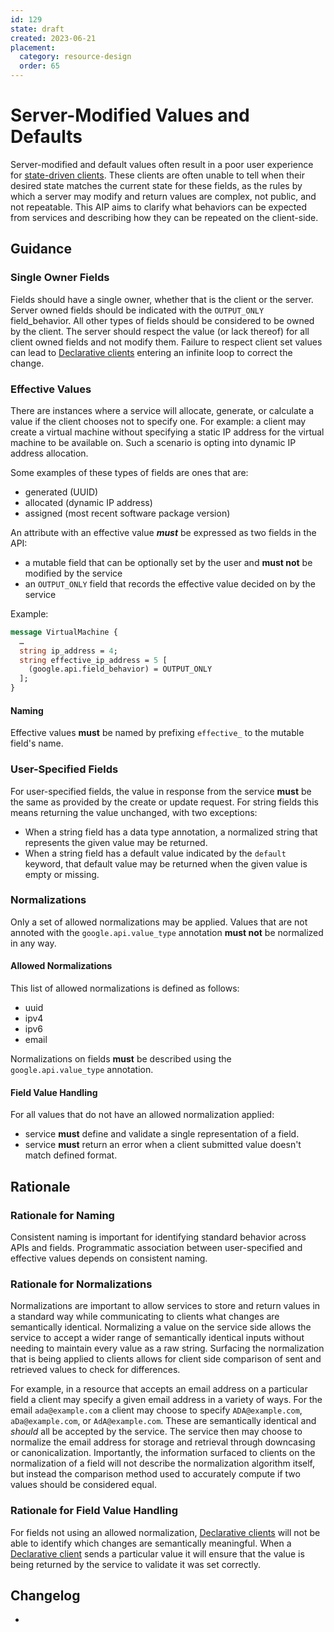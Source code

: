 ```yaml
---
id: 129
state: draft
created: 2023-06-21
placement:
  category: resource-design
  order: 65
---
```


# Server-Modified Values and Defaults

Server-modified and default values often result in a poor user experience for
[state-driven clients](state-driven-clients). These clients are often unable to
tell when their desired state matches the current state for these fields, as the
rules by which a server may modify and return values are complex, not public,
and not repeatable. This AIP aims to clarify what behaviors can be expected from
services and describing how they can be repeated on the client-side.

## Guidance

### Single Owner Fields

Fields should have a single owner, whether that is the client or the server.
Server owned fields should be indicated with the `OUTPUT_ONLY` field_behavior.
All other types of fields should be considered to be owned by the client. The
server should respect the value (or lack thereof) for all client owned fields
and not modify them. Failure to respect client set values can lead to
[Declarative clients][] entering an infinite loop to correct the change.

### Effective Values

There are instances where a service will allocate, generate, or calculate a
value if the client chooses not to specify one. For example: a client may
create a virtual machine without specifying a static IP address for the virtual
machine to be available on. Such a scenario is opting into dynamic IP address
allocation.

Some examples of these types of fields are ones that are:

* generated (UUID)
* allocated (dynamic IP address)
* assigned (most recent software package version)

An attribute with an effective value ***must*** be expressed as two fields in
the API:
* a mutable field that can be optionally set by the user and **must not** be
modified by the service
* an `OUTPUT_ONLY` field that records the effective value decided on by the
service

Example:
```proto
message VirtualMachine {
  …
  string ip_address = 4;
  string effective_ip_address = 5 [
    (google.api.field_behavior) = OUTPUT_ONLY
  ];
}
```

#### Naming

Effective values **must** be named by prefixing `effective_` to the mutable
field's name.

### User-Specified Fields

For user-specified fields, the value in response from the service **must** be
the same as provided by the create or update request. For string fields this
means returning the value unchanged, with two exceptions: 

* When a string field has a data type annotation, a normalized string that
represents the given value may be returned.
* When a string field has a default value indicated by the `default` keyword,
that default value may be returned when the given value is empty or missing.

### Normalizations

Only a set of allowed normalizations may be applied. Values that are not annoted
with the `google.api.value_type` annotation **must not** be normalized in any
way.

#### Allowed Normalizations

This list of allowed normalizations is defined as follows:

* uuid
* ipv4
* ipv6
* email

Normalizations on fields **must** be described using the `google.api.value_type`
annotation.

#### Field Value Handling

For all values that do not have an allowed normalization applied:

* service **must** define and validate a single representation of a field. 
* service **must** return an error when a client submitted value doesn't match
defined format.

## Rationale

### Rationale for Naming

Consistent naming is important for identifying standard behavior across APIs
and fields. Programmatic association between user-specified and effective values
depends on consistent naming.

### Rationale for Normalizations

Normalizations are important to allow services to store and return values in a
standard way while communicating to clients what changes are semantically
identical. Normalizing a value on the service side allows the service to accept
a wider range of semantically identical inputs without needing to maintain every
value as a raw string. Surfacing the normalization that is being applied to
clients allows for client side comparison of sent and retrieved values to check
for differences.

For example, in a resource that accepts an email address on a particular field
a client may specify a given email address in a variety of ways. For the email
`ada@example.com` a client may choose to specify `ADA@example.com`,
`aDa@example.com`, or `AdA@example.com`. These are semantically identical and
*should* all be accepted by the service. The service then may choose to
normalize the email address for storage and retrieval through downcasing or
canonicalization. Importantly, the information surfaced to clients on the
normalization of a field will not describe the normalization algorithm itself,
but instead the comparison method used to accurately compute if two values
should be considered equal.

### Rationale for Field Value Handling

For fields not using an allowed normalization,
[Declarative clients][] will not be able to identify which changes are
semantically meaningful. When a [Declarative client][Declarative clients]
sends a particular value it will ensure that the value is being returned by the
service to validate it was set correctly.

[Declarative clients]: ./0009#declarative-clients

## Changelog

- 

<!-- prettier-ignore-start -->
[aip-180]: ./0180.md
[state-driven-clients]: ./009.md#state-driven-clients
<!-- prettier-ignore-end -->